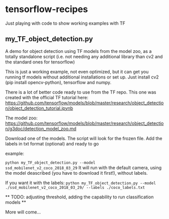 # tensorflow-recipes
Just playing with code to show working examples with TF

## my_TF_object_detection.py
A demo for object detection using TF models from the model zoo, as a totally standalone script (i.e. not needing any additional library than cv2 and the standard ones for tensorflow)

This is just a working example, not even optimized, but it can get you running tf models without additional installations or set up.
Just install cv2 (pip install opencv-python), tensorflow and numpy.

There is a lot of better code ready to use from the TF repo. This one was created with the official TF tutorial here: https://github.com/tensorflow/models/blob/master/research/object_detection/object_detection_tutorial.ipynb

The model zoo: https://github.com/tensorflow/models/blob/master/research/object_detection/g3doc/detection_model_zoo.md

Download one of the models. The script will look for the frozen file. Add the labels in txt format (optional) and ready to go

example: 

`python my_TF_object_detection.py --model ssd_mobilenet_v2_coco_2018_03_29`
It will run with the default camera, using the model deascribed (you have to download it first!), without labels. 

If you want it with the labels:
`python my_TF_object_detection.py --model ./ssd_mobilenet_v2_coco_2018_03_29/ --labels ./coco_labels.txt`

** TODO: adjusting threshold, adding the capability to run classification models ** 

More will come... 
